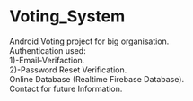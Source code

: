 # Voting_System
Android Voting project for big organisation.\
Authentication used:\
1)-Email-Verifaction.\
2)-Password Reset Verification.\
Online Database (Realtime Firebase Database).\
Contact for future Information.
